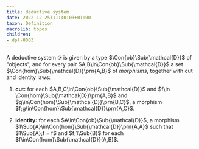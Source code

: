 ```yaml
---
title: deductive system
date: 2022-12-25T11:40:03+01:00
taxon: Definition
macrolib: topos
children:
- dpl-0003
---
```


A deductive system $\mathcal{D}$ is given by a type
$\Con{ob}\Sub{\mathcal{D}}$ of "objects", and for every pair
$A,B\in\Con{ob}\Sub{\mathcal{D}}$ a set $\Con{hom}\Sub{\mathcal{D}}\prn{A,B}$
of *morphisms*, together with cut and identity laws:

1. **cut:** for each $A,B,C\in\Con{ob}\Sub{\mathcal{D}}$ and $f\in \Con{hom}\Sub{\mathcal{D}}\prn{A,B}$ and $g\in\Con{hom}\Sub{\mathcal{D}}\prn{B,C}$, a morphism $f;g\in\Con{hom}\Sub{\mathcal{D}}\prn{A,C}$.

2. **identity:** for each $A\in\Con{ob}\Sub{\mathcal{D}}$, a morphism $1\Sub{A}\in\Con{hom}\Sub{\mathcal{D}}\prn{A,A}$ such that $1\Sub{A};f = f$ and $f;1\Sub{B}$ for each $f\in\Con{hom}\Sub{\mathcal{D}}(A,B)$.
